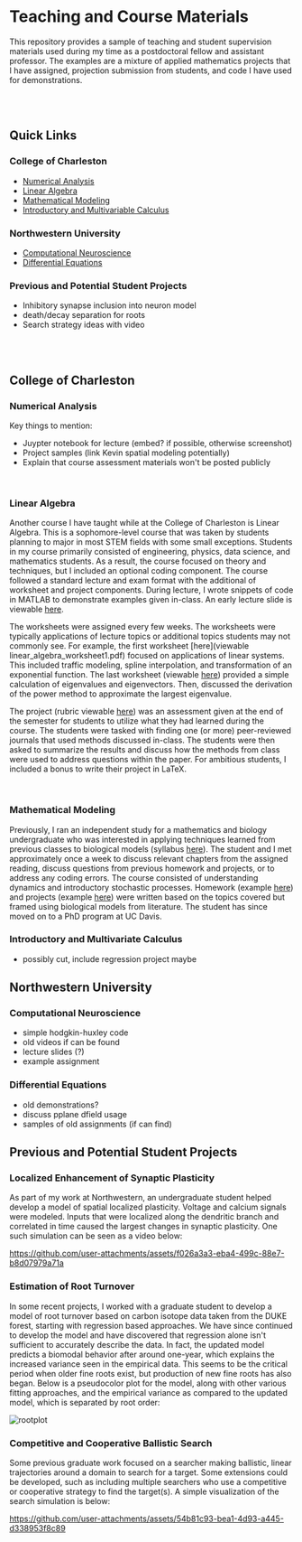 # Teaching and Course Materials

This repository provides a sample of teaching and student supervision materials used during my time as a postdoctoral fellow and assistant professor. The examples are a mixture of applied mathematics projects that I have assigned, projection submission from students, and code I have used for demonstrations. 

<br/><br/>
## Quick Links

### College of Charleston

- [Numerical Analysis](#numerical-analysis)
- [Linear Algebra](#linear-algebra)
- [Mathematical Modeling](#mathematical-modeling)
- [Introductory and Multivariable Calculus](#introductory-and-multivariate-calculus)

### Northwestern University

- [Computational Neuroscience](#computational-neuroscience)
- [Differential Equations](#differential-equations)

### Previous and Potential Student Projects

- Inhibitory synapse inclusion into neuron model
- death/decay separation for roots
- Search strategy ideas with video




<br/><br/>
## College of Charleston

### Numerical Analysis

Key things to mention:
- Juypter notebook for lecture (embed? if possible, otherwise screenshot)
- Project samples (link Kevin spatial modeling potentially)
- Explain that course assessment materials won't be posted publicly

<br/>

### Linear Algebra

Another course I have taught while at the College of Charleston is Linear Algebra. This is a sophomore-level course that was taken by students planning to major in most STEM fields with some small exceptions. Students in my course primarily consisted of engineering, physics, data science, and mathematics students. As a result, the course focused on theory and techniques, but I included an optional coding component. The course followed a standard lecture and exam format with the additional of worksheet and project components. During lecture, I wrote snippets of code in MATLAB to demonstrate examples given in-class. An early lecture slide is viewable [here](linear_algebra_lecture02-gauss.pdf). 

The worksheets were assigned every few weeks. The worksheets were typically applications of lecture topics or additional topics students may not commonly see. For example, the first worksheet [here](viewable linear_algebra_worksheet1.pdf) focused on applications of linear systems. This included traffic modeling, spline interpolation, and transformation of an exponential function. The last worksheet (viewable [here](linear_algebra_worksheet5.pdf)) provided a simple calculation of eigenvalues and eigenvectors. Then, discussed the derivation of the power method to approximate the largest eigenvalue.

The project (rubric viewable [here](linear_algebra_project_rubric.pdf)) was an assessment given at the end of the semester for students to utilize what they had learned during the course. The students were tasked with finding one (or more) peer-reviewed journals that used methods discussed in-class. The students were then asked to summarize the results and discuss how the methods from class were used to address questions within the paper. For ambitious students, I included a bonus to write their project in LaTeX. 

<br/>

### Mathematical Modeling

Previously, I ran an independent study for a mathematics and biology undergraduate who was interested in applying techniques learned from previous classes to biological models (syllabus [here](math_modeling__syllabus.pdf)). The student and I met approximately once a week to discuss relevant chapters from the assigned reading, discuss questions from previous homework and projects, or to address any coding errors. The course consisted of understanding dynamics and introductory stochastic processes. Homework (example [here](math_modeling_hw1.pdf)) and projects (example [here](math_modeling_project2.pdf)) were written based on the topics covered but framed using biological models from literature. The student has since moved on to a PhD program at UC Davis.


### Introductory and Multivariate Calculus

- possibly cut, include regression project maybe 



## Northwestern University

### Computational Neuroscience

- simple hodgkin-huxley code
- old videos if can be found
- lecture slides (?)
- example assignment

### Differential Equations

- old demonstrations?
- discuss pplane dfield usage
- samples of old assignments (if can find)


## Previous and Potential Student Projects

### Localized Enhancement of Synaptic Plasticity

As part of my work at Northwestern, an undergraduate student helped develop a model of spatial localized plasticity. Voltage and calcium signals were modeled. Inputs that were localized along the dendritic branch and correlated in time caused the largest changes in synaptic plasticity. One such simulation can be seen as a video below:

https://github.com/user-attachments/assets/f026a3a3-eba4-499c-88e7-b8d07979a71a





  
### Estimation of Root Turnover 

In some recent projects, I worked with a graduate student to develop a model of root turnover based on carbon isotope data taken from the DUKE forest, starting with regression based approaches. We have since continued to develop the model and have discovered that regression alone isn't sufficient to accurately describe the data. In fact, the updated model predicts a biomodal behavior after around one-year, which explains the increased variance seen in the empirical data. This seems to be the critical period when older fine roots exist, but production of new fine roots has also began. Below is a pseudocolor plot for the model, along with other various fitting approaches, and the empirical variance as compared to the updated model, which is separated by root order:

![rootplot](https://github.com/user-attachments/assets/9eedb84e-b499-4812-99cb-4b723d1bdf2d)






### Competitive and Cooperative Ballistic Search

Some previous graduate work focused on a searcher making ballistic, linear trajectories around a domain to search for a target. Some extensions could be developed, such as including multiple searchers who use a competitive or cooperative strategy to find the target(s). A simple visualization of the search simulation is below:

https://github.com/user-attachments/assets/54b81c93-bea1-4d93-a445-d338953f8c89





